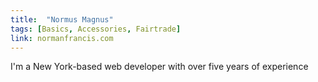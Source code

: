 ```yaml
---
title:  "Normus Magnus"
tags: [Basics, Accessories, Fairtrade]
link: normanfrancis.com
---
```

I'm a New York-based web developer with over five years of experience